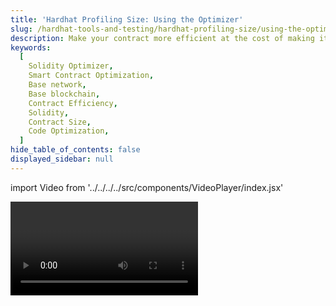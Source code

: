 ```yaml
---
title: 'Hardhat Profiling Size: Using the Optimizer'
slug: /hardhat-tools-and-testing/hardhat-profiling-size/using-the-optimizer-vid
description: Make your contract more efficient at the cost of making it bigger.
keywords:
  [
    Solidity Optimizer,
    Smart Contract Optimization,
    Base network,
    Base blockchain,
    Contract Efficiency,
    Solidity,
    Contract Size,
    Code Optimization,
  ]
hide_table_of_contents: false
displayed_sidebar: null
---
```


import Video from '../../../../src/components/VideoPlayer/index.jsx'

<Video videoId='863777593' title='Using the Optimizer' />
